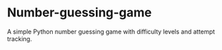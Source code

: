 # Number-guessing-game
A simple Python number guessing game with difficulty levels and attempt tracking.
